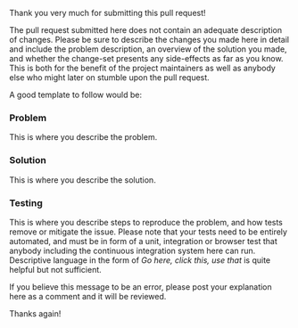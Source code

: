 Thank you very much for submitting this pull request!

The pull request submitted here does not contain an adequate description of changes. Please be sure to describe
the changes you made here in detail and include the problem description, an overview of the solution you made, and whether
the change-set presents any side-effects as far as you know. This is both for the benefit of the project maintainers
as well as anybody else who might later on stumble upon the pull request.
      
A good template to follow would be:

### Problem

This is where you describe the problem.

### Solution

This is where you describe the solution.

### Testing

This is where you describe steps to reproduce the problem, and how tests remove or mitigate the issue. Please note that
your tests need to be entirely automated, and must be in form of a unit, integration or browser test that anybody 
including the continuous integration system here can run. Descriptive language in the form of *Go here, click this, use that*
is quite helpful but not sufficient.

If you believe this message to be an error, please post your explanation here as a comment and it will be reviewed.

Thanks again!

